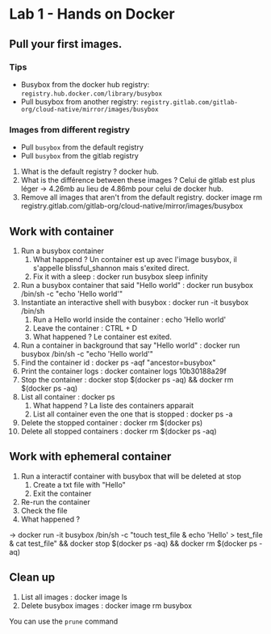 # Lab 1 - Hands on Docker

## Pull your first images.

### Tips

- Busybox from the docker hub registry: `registry.hub.docker.com/library/busybox`
- Pull busybox from another registry: `registry.gitlab.com/gitlab-org/cloud-native/mirror/images/busybox`

### Images from different registry

- Pull `busybox` from the default registry
- Pull `busybox` from the gitlab registry

1. What is the default registry ? docker hub.
2. What is the différence between these images ? Celui de gitlab est plus léger -> 4.26mb au lieu de 4.86mb pour celui de docker hub.
3. Remove all images that aren't from the default registry. docker image rm registry.gitlab.com/gitlab-org/cloud-native/mirror/images/busybox

## Work with container

1. Run a busybox container
   1. What happend ? Un container est up avec l'image busybox, il s'appelle blissful_shannon mais s'exited direct.
   2. Fix it with a sleep : docker run busybox sleep infinity
2. Run a busybox container that said "Hello world" : docker run busybox /bin/sh -c "echo 'Hello world'"
3. Instantiate an interactive shell with busybox : docker run -it busybox /bin/sh
   1. Run a Hello world inside the container : echo 'Hello world'
   2. Leave the container : CTRL + D
   3. What happened ? Le container est exited.
4. Run a container in background that say "Hello world" : docker run busybox /bin/sh -c "echo 'Hello world'"
5. Find the container id : docker ps -aqf "ancestor=busybox"
6. Print the container logs : docker container logs 10b30188a29f
7. Stop the container : docker stop $(docker ps -aq) && docker rm $(docker ps -aq)
8. List all container : docker ps
   1. What happend ? La liste des containers apparait 
   2. List all container even the one that is stopped : docker ps -a
9. Delete the stopped container : docker rm $(docker ps)
10. Delete all stopped containers : docker rm $(docker ps -aq)

## Work with ephemeral container

1. Run a interactif container with busybox that will be deleted at stop
   1. Create a txt file with "Hello"
   2. Exit the container
2. Re-run the container 
3. Check the file 
4. What happened ?

-> docker run -it busybox /bin/sh -c "touch test_file & echo 'Hello' > test_file & cat test_file" && docker stop $(docker ps -aq) && docker rm $(docker ps -aq)

## Clean up

1. List all images : docker image ls
2. Delete busybox images : docker image rm busybox

You can use the `prune` command
